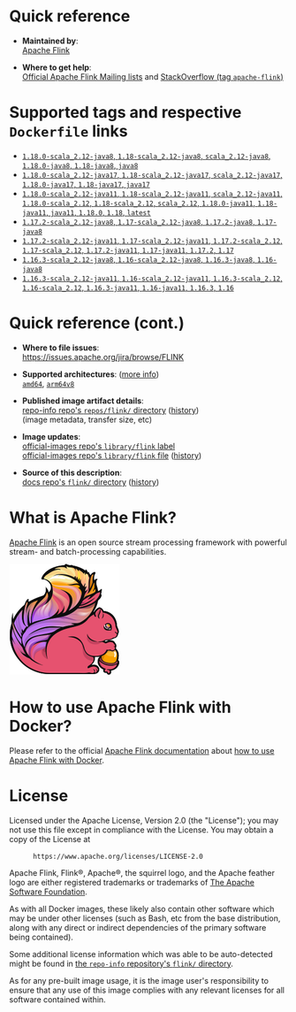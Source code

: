 <!--

********************************************************************************

WARNING:

    DO NOT EDIT "flink/README.md"

    IT IS AUTO-GENERATED

    (from the other files in "flink/" combined with a set of templates)

********************************************************************************

-->

# Quick reference

-	**Maintained by**:  
	[Apache Flink](https://flink.apache.org/community.html#people)

-	**Where to get help**:  
	[Official Apache Flink Mailing lists](https://flink.apache.org/community.html#mailing-lists) and [StackOverflow (tag `apache-flink`)](https://stackoverflow.com/questions/tagged/apache-flink)

# Supported tags and respective `Dockerfile` links

-	[`1.18.0-scala_2.12-java8`, `1.18-scala_2.12-java8`, `scala_2.12-java8`, `1.18.0-java8`, `1.18-java8`, `java8`](https://github.com/apache/flink-docker/blob/3154e4800c2aa8f183ac4b03dcdc90b14a6404a1/1.18/scala_2.12-java8-ubuntu/Dockerfile)
-	[`1.18.0-scala_2.12-java17`, `1.18-scala_2.12-java17`, `scala_2.12-java17`, `1.18.0-java17`, `1.18-java17`, `java17`](https://github.com/apache/flink-docker/blob/3154e4800c2aa8f183ac4b03dcdc90b14a6404a1/1.18/scala_2.12-java17-ubuntu/Dockerfile)
-	[`1.18.0-scala_2.12-java11`, `1.18-scala_2.12-java11`, `scala_2.12-java11`, `1.18.0-scala_2.12`, `1.18-scala_2.12`, `scala_2.12`, `1.18.0-java11`, `1.18-java11`, `java11`, `1.18.0`, `1.18`, `latest`](https://github.com/apache/flink-docker/blob/3154e4800c2aa8f183ac4b03dcdc90b14a6404a1/1.18/scala_2.12-java11-ubuntu/Dockerfile)
-	[`1.17.2-scala_2.12-java8`, `1.17-scala_2.12-java8`, `1.17.2-java8`, `1.17-java8`](https://github.com/apache/flink-docker/blob/f433de5a1d764638392cea1737fc6b03b8e760aa/1.17/scala_2.12-java8-ubuntu/Dockerfile)
-	[`1.17.2-scala_2.12-java11`, `1.17-scala_2.12-java11`, `1.17.2-scala_2.12`, `1.17-scala_2.12`, `1.17.2-java11`, `1.17-java11`, `1.17.2`, `1.17`](https://github.com/apache/flink-docker/blob/f433de5a1d764638392cea1737fc6b03b8e760aa/1.17/scala_2.12-java11-ubuntu/Dockerfile)
-	[`1.16.3-scala_2.12-java8`, `1.16-scala_2.12-java8`, `1.16.3-java8`, `1.16-java8`](https://github.com/apache/flink-docker/blob/fce2e96cea2ef6ced375c113486db5cbb02e0480/1.16/scala_2.12-java8-ubuntu/Dockerfile)
-	[`1.16.3-scala_2.12-java11`, `1.16-scala_2.12-java11`, `1.16.3-scala_2.12`, `1.16-scala_2.12`, `1.16.3-java11`, `1.16-java11`, `1.16.3`, `1.16`](https://github.com/apache/flink-docker/blob/fce2e96cea2ef6ced375c113486db5cbb02e0480/1.16/scala_2.12-java11-ubuntu/Dockerfile)

# Quick reference (cont.)

-	**Where to file issues**:  
	https://issues.apache.org/jira/browse/FLINK

-	**Supported architectures**: ([more info](https://github.com/docker-library/official-images#architectures-other-than-amd64))  
	[`amd64`](https://hub.docker.com/r/amd64/flink/), [`arm64v8`](https://hub.docker.com/r/arm64v8/flink/)

-	**Published image artifact details**:  
	[repo-info repo's `repos/flink/` directory](https://github.com/docker-library/repo-info/blob/master/repos/flink) ([history](https://github.com/docker-library/repo-info/commits/master/repos/flink))  
	(image metadata, transfer size, etc)

-	**Image updates**:  
	[official-images repo's `library/flink` label](https://github.com/docker-library/official-images/issues?q=label%3Alibrary%2Fflink)  
	[official-images repo's `library/flink` file](https://github.com/docker-library/official-images/blob/master/library/flink) ([history](https://github.com/docker-library/official-images/commits/master/library/flink))

-	**Source of this description**:  
	[docs repo's `flink/` directory](https://github.com/docker-library/docs/tree/master/flink) ([history](https://github.com/docker-library/docs/commits/master/flink))

# What is Apache Flink?

[Apache Flink](https://flink.apache.org/) is an open source stream processing framework with powerful stream- and batch-processing capabilities.

![logo](https://raw.githubusercontent.com/docker-library/docs/71398f44551617e3934a86b4b7a3c770ae093b59/flink/logo.png)

# How to use Apache Flink with Docker?

Please refer to the official [Apache Flink documentation](https://ci.apache.org/projects/flink/flink-docs-master/) about [how to use Apache Flink with Docker](https://ci.apache.org/projects/flink/flink-docs-master/ops/deployment/docker.html).

# License

Licensed under the Apache License, Version 2.0 (the "License"); you may not use this file except in compliance with the License. You may obtain a copy of the License at

	      https://www.apache.org/licenses/LICENSE-2.0

Apache Flink, Flink®, Apache®, the squirrel logo, and the Apache feather logo are either registered trademarks or trademarks of [The Apache Software Foundation](https://apache.org/).

As with all Docker images, these likely also contain other software which may be under other licenses (such as Bash, etc from the base distribution, along with any direct or indirect dependencies of the primary software being contained).

Some additional license information which was able to be auto-detected might be found in [the `repo-info` repository's `flink/` directory](https://github.com/docker-library/repo-info/tree/master/repos/flink).

As for any pre-built image usage, it is the image user's responsibility to ensure that any use of this image complies with any relevant licenses for all software contained within.
